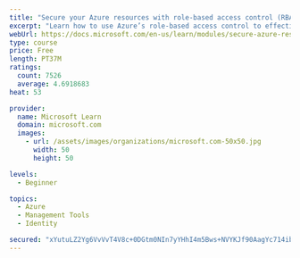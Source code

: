 ```yaml
---
title: "Secure your Azure resources with role-based access control (RBAC)"
excerpt: "Learn how to use Azure’s role-based access control to effectively manage your team’s access to Azure resources."
webUrl: https://docs.microsoft.com/en-us/learn/modules/secure-azure-resources-with-rbac/
type: course
price: Free
length: PT37M
ratings:
  count: 7526
  average: 4.6918683
heat: 53

provider:
  name: Microsoft Learn
  domain: microsoft.com
  images:
    - url: /assets/images/organizations/microsoft.com-50x50.jpg
      width: 50
      height: 50

levels:
  - Beginner

topics:
  - Azure
  - Management Tools
  - Identity

secured: "xYutuLZ2Yg6VvVvT4V8c+0DGtm0NIn7yYHhI4m5Bws+NVYKJf90AagYc714ibWNZlDfes6B4DgUEnuowWyBfrpba0gUAtchIvZKU9LZHjilETZGV3s8OQzeggadlZqYDic10+x1ubVikN8CPJ5NJ+FZhKeXM5Aza0QYd2K5Td6VUnFeIWLzJdSIRYGmTtnG1maadwjrNw+eqmzUaWxlLzIU4wCNryLnilQRq8aSy8SsfEG5k7Hfp4hbWwHng5CG2CzncEpZxUMZLRc2LEfiMYOMH4EJHzTsI5eh0MiJqNSN0KQrtHsk3myGZlE9RBj4qoI+v78RuqTaiKJssWRXW+UoycW6I7+lRfEUNeFdjzgoH1YPNKWVsZWufmMXegojZTb0VnIRiIGx+dk635cgaJx5ivULmsg5q5X5I2DxR2vA=;9PdYhLVlnRVe8qJ3sGcVUQ=="
---
```


